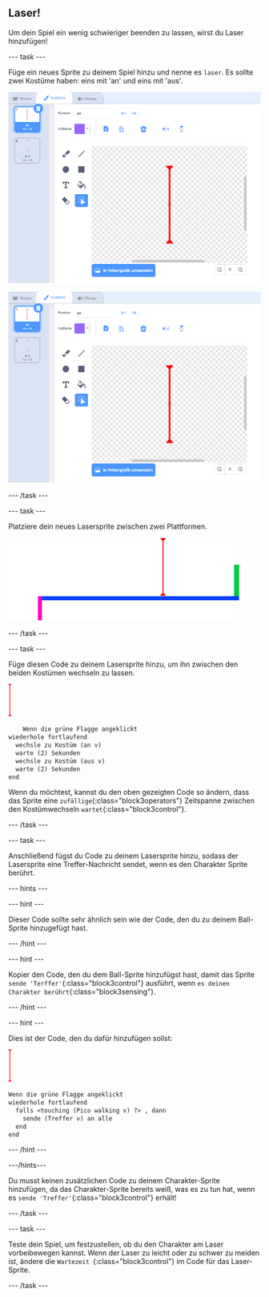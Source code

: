 ## Laser!

Um dein Spiel ein wenig schwieriger beenden zu lassen, wirst du Laser hinzufügen!

--- task ---

Füge ein neues Sprite zu deinem Spiel hinzu und nenne es `laser`. Es sollte zwei Kostüme haben: eins mit 'an' und eins mit 'aus'.

![Screenshot](images/dodge-lasers-costume1.png)

![Screenshot](images/dodge-lasers-costume1.png)

--- /task ---

--- task ---

Platziere dein neues Lasersprite zwischen zwei Plattformen.

![Screenshot](images/dodge-lasers-position.png)

--- /task ---

--- task ---

Füge diesen Code zu deinem Lasersprite hinzu, um ihn zwischen den beiden Kostümen wechseln zu lassen.

![Laser-Sprite](images/laser_sprite.png)

```blocks3
    Wenn die grüne Flagge angeklickt
wiederhole fortlaufend 
  wechsle zu Kostüm (an v)
  warte (2) Sekunden
  wechsle zu Kostüm (aus v)
  warte (2) Sekunden
end
```

Wenn du möchtest, kannst du den oben gezeigten Code so ändern, dass das Sprite eine `zufällige`{:class="block3operators"} Zeitspanne zwischen den Kostümwechseln `wartet`{:class="block3control"}.

--- /task ---

--- task ---

Anschließend fügst du Code zu deinem Lasersprite hinzu, sodass der Lasersprite eine Treffer-Nachricht sendet, wenn es den Charakter Sprite berührt.

--- hints ---

--- hint ---

Dieser Code sollte sehr ähnlich sein wie der Code, den du zu deinem Ball-Sprite hinzugefügt hast.

--- /hint ---

--- hint ---

Kopier den Code, den du dem Ball-Sprite hinzufügst hast, damit das Sprite `sende 'Terffer'`{:class="block3control"} ausführt, wenn `es deinen Charakter berührt`{:class="block3sensing"}.

--- /hint ---

--- hint ---

Dies ist der Code, den du dafür hinzufügen sollst:

![Laser-Sprite](images/laser_sprite.png)

```blocks3
Wenn die grüne Flagge angeklickt
wiederhole fortlaufend 
  falls <touching (Pico walking v) ?> , dann 
    sende (Treffer v) an alle
  end
end
```

--- /hint ---

---/hints---

Du musst keinen zusätzlichen Code zu deinem Charakter-Sprite hinzufügen, da das Charakter-Sprite bereits weiß, was es zu tun hat, wenn es `sende 'Treffer'`{:class="block3control"} erhält!

--- /task ---

--- task ---

Teste dein Spiel, um festzustellen, ob du den Charakter am Laser vorbeibewegen kannst. Wenn der Laser zu leicht oder zu schwer zu meiden ist, ändere die `Wartezeit `{:class="block3control"} im Code für das Laser-Sprite.

--- /task ---